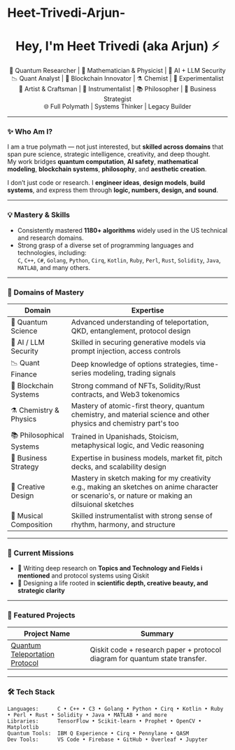 # Heet-Trivedi-Arjun-

<h1 align="center">Hey, I'm Heet Trivedi (aka Arjun) ⚡</h1>

<p align="center">
🚀 Quantum Researcher | 🧠 Mathematician & Physicist | 🔬 AI + LLM Security<br>
📉 Quant Analyst | 💎 Blockchain Innovator | ⚗️ Chemist | 🧪 Experimentalist<br>
🎨 Artist & Craftsman | 🎹 Instrumentalist | 📚 Philosopher | 💼 Business Strategist<br>
🌐 Full Polymath | Systems Thinker | Legacy Builder
</p>

---

### ✨ Who Am I?

I am a true polymath — not just interested, but **skilled across domains** that span pure science, strategic intelligence, creativity, and deep thought.  
My work bridges **quantum computation**, **AI safety**, **mathematical modeling**, **blockchain systems**, **philosophy**, and **aesthetic creation**.

I don’t just code or research. I **engineer ideas**, **design models**, **build systems**, and express them through **logic, numbers, design, and sound**.

---

### 💡 Mastery & Skills

- Consistently mastered **1180+ algorithms** widely used in the US technical and research domains.
- Strong grasp of a diverse set of programming languages and technologies, including:  
  `C`, `C++`, `C#`, `Golang`, `Python`, `Cirq`, `Kotlin`, `Ruby`, `Perl`, `Rust`, `Solidity`, `Java`, `MATLAB`, and many others.

---

### 🧠 Domains of Mastery

| Domain               | Expertise                                                                 |
|----------------------|---------------------------------------------------------------------------|
| 🧬 Quantum Science    | Advanced understanding of teleportation, QKD, entanglement, protocol design |
| 🧠 AI / LLM Security   | Skilled in securing generative models via prompt injection, access controls |
| 📉 Quant Finance       | Deep knowledge of options strategies, time-series modeling, trading signals |
| 💎 Blockchain Systems  | Strong command of NFTs, Solidity/Rust contracts, and Web3 tokenomics        |
| ⚗️ Chemistry & Physics | Mastery of atomic-first theory, quantum chemistry, and material science  and other physics and chemistry part's too   |
| 📚 Philosophical Systems | Trained in Upanishads, Stoicism, metaphysical logic, and Vedic reasoning |
| 💼 Business Strategy   | Expertise in business models, market fit, pitch decks, and scalability design |
| 🎨 Creative Design     | Mastery in sketch making for my creativity e.g., making an sketches on anime character or scenario's, or nature or making an dilsuional sketches |
| 🎹 Musical Composition | Skilled instrumentalist with strong sense of rhythm, harmony, and structure  |

---

### 🔭 Current Missions

- 🧪 Writing deep research on **Topics and Technology and Fields i mentioned** and protocol systems using Qiskit
- 🎯 Designing a life rooted in **scientific depth, creative beauty, and strategic clarity**

---

### 🧾 Featured Projects

| Project Name | Summary |
|--------------|---------|
| [Quantum Teleportation Protocol](https://github.com/heet25itachi/Quantum_Computing-) | Qiskit code + research paper + protocol diagram for quantum state transfer. |
---

### 🛠 Tech Stack

```text
Languages:      C • C++ • C3 • Golang • Python • Cirq • Kotlin • Ruby • Perl • Rust • Solidity • Java • MATLAB • and more  
Libraries:      TensorFlow • Scikit-learn • Prophet • OpenCV • Matplotlib  
Quantum Tools:  IBM Q Experience • Cirq • Pennylane • QASM  
Dev Tools:      VS Code • Firebase • GitHub • Overleaf • Jupyter

